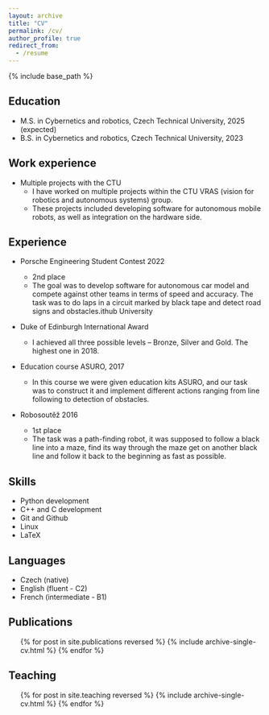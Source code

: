 ```yaml
---
layout: archive
title: "CV"
permalink: /cv/
author_profile: true
redirect_from:
  - /resume
---
```


{% include base_path %}

## Education

* M.S. in Cybernetics and robotics, Czech Technical University, 2025 (expected)
* B.S. in Cybernetics and robotics, Czech Technical University, 2023

## Work experience

* Multiple projects with the CTU
  * I have worked on multiple projects within the CTU VRAS (vision for robotics and autonomous systems) group.
  * These projects included developing software for autonomous mobile robots, as well as integration on the hardware side.

## Experience

* Porsche Engineering Student Contest 2022
  * 2nd place
  * The goal was to develop software for autonomous car model and compete against other teams in terms of speed and accuracy. The task was to do laps in a circuit marked by black tape and detect road signs and obstacles.ithub University

* Duke of Edinburgh International Award
  * I achieved all three possible levels – Bronze, Silver and Gold. The highest one in 2018.

* Education course ASURO, 2017
  * In this course we were given education kits ASURO, and our task was to construct it and implement different actions ranging from line following to detection of obstacles.

* Robosoutěž 2016
  * 1st place
  * The task was a path-finding robot, it was supposed to follow a black line into a maze, find its way through the maze get on another black line and follow it back to the beginning as fast as possible.

## Skills

* Python development
* C++ and C development
* Git and Github
* Linux
* LaTeX

## Languages

* Czech (native)
* English (fluent - C2)
* French (intermediate - B1)

## Publications

  <ul>{% for post in site.publications reversed %}
    {% include archive-single-cv.html %}
  {% endfor %}</ul>

## Teaching

  <ul>{% for post in site.teaching reversed %}
    {% include archive-single-cv.html %}
  {% endfor %}</ul>
